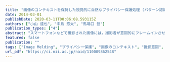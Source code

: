 ```yaml
---
title: "画像のコンテキストを保持した視覚的に自然なプライバシー保護処理 (パターン認識・メディア理解)"
date: 2014-03-01
publishDate: 2020-03-11T00:06:08.593115Z
authors: ["小山 達也", "中島 悠太", "馬場口 登"]
publication_types: ["4"]
abstract: "スマートフォンなどで撮影された画像には，撮影者が意図的にフレームインさせた人物（意図人物）とそれ以外の人物（非意図人物）が存在する．非意図人物から画像を公開する許可を得るのは困難であるため，画像をインターネット上に配信する際には非意図人物に対してプライバシー保護処理を適用する必要がある．しかし，プライバシー保護処理として広く用いられるぼかしや塗りつぶしでは，保護領域が視覚的に不自然であり，さらに意図人物の状況を理解するために必要な情報（画像のコンテキスト）のひとつである非意図人物の表情が読み取れなくなる．そこで本稿では，非意図人物の表情を保持することにより，画像のコンテキストを保持した視覚的に自然なプライバシー保護処理手法を提案する．また，提案手法の性能を実験により明らかにする．"
featured: false
publication: ""
tags: ["Image Melding", "プライバシー保護", "画像のコンテキスト", "撮影意図", "表情"]
url_pdf: "https://ci.nii.ac.jp/naid/110009862548"
---
```


